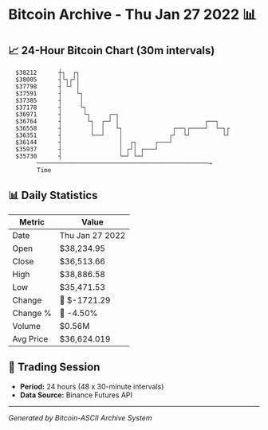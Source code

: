 # Bitcoin Archive - Thu Jan 27 2022 📊

## 📈 24-Hour Bitcoin Chart (30m intervals)

```
  $38212      ┼┐  ┌┐                                           
  $38005      ┤└┐┌┘│                                           
  $37798      ┤ └┘ │                                           
  $37591      ┤    └┐                                          
  $37385      ┤     │                                          
  $37178      ┤     └┐                                         
  $36971      ┤      └┐     ┌─┐                                
  $36764      ┤       └┐  ┌─┘ │                        ┌──┐    
  $36558      ┤        │  │   └┐              ┌──┐┌────┘  └─┐┌ 
  $36351      ┤        └──┘    │             ┌┘  └┘         └┘ 
  $36144      ┤                │  ┌┐     ┌───┘                 
  $35937      ┤                │ ┌┘│ ┌───┘                     
  $35730      ┤                └─┘ └─┘                         
        ────────────────────────────────────────────────→
        Time
```

## 📊 Daily Statistics

| Metric | Value |
|--------|-------|
| Date | Thu Jan 27 2022 |
| Open | $38,234.95 |
| Close | $36,513.66 |
| High | $38,886.58 |
| Low | $35,471.53 |
| Change | 🔴 $-1721.29 |
| Change % | 🔴 -4.50% |
| Volume | $0.56M |
| Avg Price | $36,624.019 |

## 📅 Trading Session

- **Period:** 24 hours (48 x 30-minute intervals)
- **Data Source:** Binance Futures API

---
*Generated by Bitcoin-ASCII Archive System*
